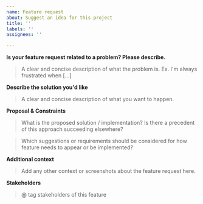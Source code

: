 ```yaml
---
name: Feature request
about: Suggest an idea for this project
title: ''
labels: ''
assignees: ''

---
```


**Is your feature request related to a problem? Please describe.**
> A clear and concise description of what the problem is. Ex. I'm always frustrated when [...]

**Describe the solution you'd like**
> A clear and concise description of what you want to happen.

**Proposal & Constraints**
> What is the proposed solution / implementation? Is there a precedent of this approach succeeding elsewhere?

> Which suggestions or requirements should be considered for how feature needs to appear or be implemented?

**Additional context**
> Add any other context or screenshots about the feature request here.


**Stakeholders**
> @ tag stakeholders of this feature
